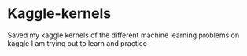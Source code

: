 # Kaggle-kernels
Saved my kaggle kernels of the different machine learning problems on kaggle I am trying out to learn and practice 
